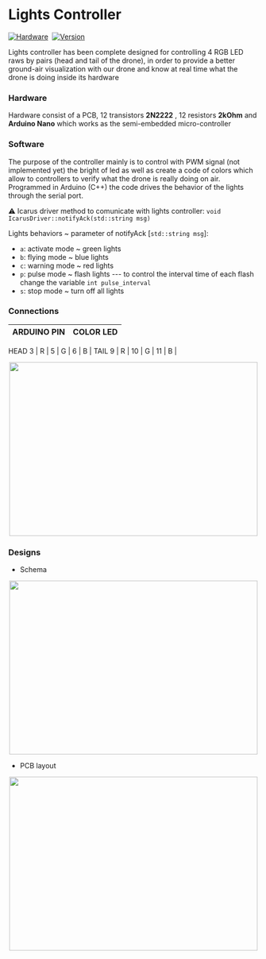 # Lights Controller


[![Hardware](https://img.shields.io/static/v1.svg?label=Hardware&message=Tested&color=0ca017&style=flat-square)](https://github.com/RoboTech-URJC/Icarus-Project/blob/master/CONTRIBUTING.md)&nbsp;
[![Version](https://img.shields.io/static/v1.svg?label=Version&message=v1.0&color=0871a9&style=flat-square)](https://github.com/RoboTech-URJC/Icarus-Project/blob/master/CONTRIBUTING.md)&nbsp;



Lights controller has been complete designed for controlling 4 RGB LED raws by pairs (head and tail of the drone), in order to provide a better ground-air visualization  with our drone and know at real time what the drone is doing inside its hardware
### Hardware
Hardware consist of a PCB, 12 transistors **2N2222** , 12 resistors **2kOhm** and **Arduino Nano** which works as the semi-embedded micro-controller
### Software
The purpose of the controller mainly is to control with PWM signal (not implemented yet) the bright of led as well as create a code of colors which allow to controllers to verify what the drone is really doing on air. Programmed in Arduino (C++) the code drives the behavior of the lights through  the serial port.

:warning: Icarus driver method to comunicate with lights controller: `void IcarusDriver::notifyAck(std::string msg)`

Lights behaviors ~ parameter of notifyAck [`std::string msg`]:

- `a`: activate mode ~ green lights
- `b`: flying mode ~ blue lights
- `c`: warning mode ~ red lights
- `p`: pulse mode ~ flash lights --- to control the interval time of each flash change the variable `int pulse_interval`
- `s`: stop mode ~ turn off all lights


### Connections
 ARDUINO PIN | COLOR LED |
----------------------|-----------|
HEAD
3 | R |
5 | G |
6 | B |
TAIL
9 | R |
10 | G |
11 | B |

<p align="center">
  <img width="500" height="350" src="https://github.com/RoboTech-URJC/Icarus-Project/blob/master/docs/lights_schema_resume.png">
</p>


 ### Designs

 - Schema

<p align="center">
  <img width="500" height="350" src="https://github.com/RoboTech-URJC/Icarus-Project/blob/master/docs/Scheme_pcb-drone-lights.png">
</p>


- PCB layout

<p align="center">
  <img width="500" height="350" src="https://github.com/RoboTech-URJC/Icarus-Project/blob/master/docs/PCB_top_layer.png">
</p>
